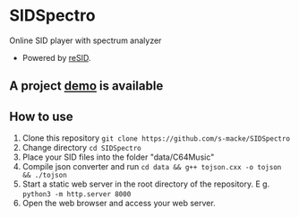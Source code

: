 SIDSpectro
==========

Online SID player with spectrum analyzer

* Powered by [reSID](https://en.wikipedia.org/wiki/ReSID).

## A project [demo](http://simulationcorner.net/Sidplayer/index.html) is available

## How to use

1. Clone this repository `git clone https://github.com/s-macke/SIDSpectro`
2. Change directory `cd SIDSpectro`
3. Place your SID files into the folder "data/C64Music"
4. Compile json converter and run `cd data && g++ tojson.cxx -o tojson && ./tojson`
5. Start a static web server in the root directory of the repository. E g.  `python3 -m http.server 8000` 
6. Open the web browser and access your web server.
